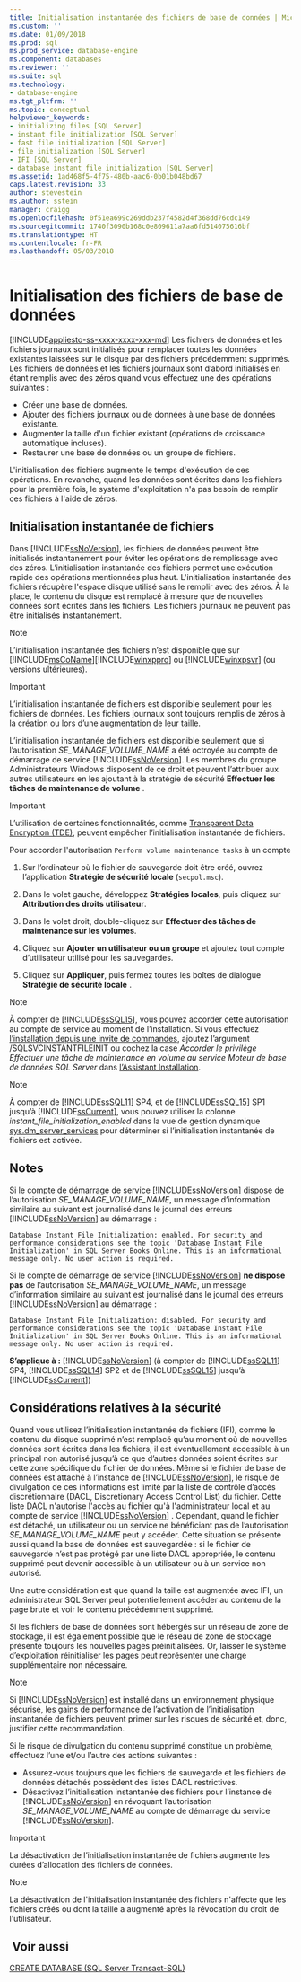 ```yaml
---
title: Initialisation instantanée des fichiers de base de données | Microsoft Docs
ms.custom: ''
ms.date: 01/09/2018
ms.prod: sql
ms.prod_service: database-engine
ms.component: databases
ms.reviewer: ''
ms.suite: sql
ms.technology:
- database-engine
ms.tgt_pltfrm: ''
ms.topic: conceptual
helpviewer_keywords:
- initializing files [SQL Server]
- instant file initialization [SQL Server]
- fast file initialization [SQL Server]
- file initialization [SQL Server]
- IFI [SQL Server]
- database instant file initialization [SQL Server]
ms.assetid: 1ad468f5-4f75-480b-aac6-0b01b048bd67
caps.latest.revision: 33
author: stevestein
ms.author: sstein
manager: craigg
ms.openlocfilehash: 0f51ea699c269ddb237f4582d4f368dd76cdc149
ms.sourcegitcommit: 1740f3090b168c0e809611a7aa6fd514075616bf
ms.translationtype: HT
ms.contentlocale: fr-FR
ms.lasthandoff: 05/03/2018
---
```

# <a name="database-file-initialization"></a>Initialisation des fichiers de base de données
[!INCLUDE[appliesto-ss-xxxx-xxxx-xxx-md](../../includes/appliesto-ss-xxxx-xxxx-xxx-md.md)]
Les fichiers de données et les fichiers journaux sont initialisés pour remplacer toutes les données existantes laissées sur le disque par des fichiers précédemment supprimés. Les fichiers de données et les fichiers journaux sont d’abord initialisés en étant remplis avec des zéros quand vous effectuez une des opérations suivantes :  
  
- Créer une base de données.  
- Ajouter des fichiers journaux ou de données à une base de données existante.  
- Augmenter la taille d'un fichier existant (opérations de croissance automatique incluses).  
- Restaurer une base de données ou un groupe de fichiers.  
  
L'initialisation des fichiers augmente le temps d'exécution de ces opérations. En revanche, quand les données sont écrites dans les fichiers pour la première fois, le système d'exploitation n'a pas besoin de remplir ces fichiers à l'aide de zéros.  
  
## <a name="instant-file-initialization-ifi"></a>Initialisation instantanée de fichiers  
Dans [!INCLUDE[ssNoVersion](../../includes/ssnoversion-md.md)], les fichiers de données peuvent être initialisés instantanément pour éviter les opérations de remplissage avec des zéros. L’initialisation instantanée des fichiers permet une exécution rapide des opérations mentionnées plus haut. L'initialisation instantanée des fichiers récupère l'espace disque utilisé sans le remplir avec des zéros. À la place, le contenu du disque est remplacé à mesure que de nouvelles données sont écrites dans les fichiers. Les fichiers journaux ne peuvent pas être initialisés instantanément.  
  
> [!NOTE]  
> L’initialisation instantanée des fichiers n’est disponible que sur [!INCLUDE[msCoName](../../includes/msconame-md.md)][!INCLUDE[winxppro](../../includes/winxppro-md.md)] ou [!INCLUDE[winxpsvr](../../includes/winxpsvr-md.md)] (ou versions ultérieures).  

> [!IMPORTANT]
> L’initialisation instantanée de fichiers est disponible seulement pour les fichiers de données. Les fichiers journaux sont toujours remplis de zéros à la création ou lors d’une augmentation de leur taille.
  
L’initialisation instantanée de fichiers est disponible seulement que si l’autorisation *SE_MANAGE_VOLUME_NAME* a été octroyée au compte de démarrage de service [!INCLUDE[ssNoVersion](../../includes/ssnoversion-md.md)]. Les membres du groupe Administrateurs Windows disposent de ce droit et peuvent l’attribuer aux autres utilisateurs en les ajoutant à la stratégie de sécurité **Effectuer les tâches de maintenance de volume** .  
  
> [!IMPORTANT]
> L’utilisation de certaines fonctionnalités, comme [Transparent Data Encryption (TDE)](../../relational-databases/security/encryption/transparent-data-encryption.md), peuvent empêcher l’initialisation instantanée de fichiers.  
  
Pour accorder l'autorisation `Perform volume maintenance tasks` à un compte  
  
1.  Sur l’ordinateur où le fichier de sauvegarde doit être créé, ouvrez l’application **Stratégie de sécurité locale** (`secpol.msc`).  
  
2.  Dans le volet gauche, développez **Stratégies locales**, puis cliquez sur **Attribution des droits utilisateur**.  
  
3.  Dans le volet droit, double-cliquez sur **Effectuer des tâches de maintenance sur les volumes**.  
  
4.  Cliquez sur **Ajouter un utilisateur ou un groupe** et ajoutez tout compte d’utilisateur utilisé pour les sauvegardes.  
  
5.  Cliquez sur **Appliquer**, puis fermez toutes les boîtes de dialogue **Stratégie de sécurité locale** .  

> [!NOTE]
> À compter de [!INCLUDE[ssSQL15](../../includes/sssql15-md.md)], vous pouvez accorder cette autorisation au compte de service au moment de l’installation. Si vous effectuez [l’installation depuis une invite de commandes](../../database-engine/install-windows/install-sql-server-from-the-command-prompt.md), ajoutez l’argument /SQLSVCINSTANTFILEINIT ou cochez la case *Accorder le privilège Effectuer une tâche de maintenance en volume au service Moteur de base de données SQL Server* dans [l’Assistant Installation](../../database-engine/install-windows/install-sql-server-from-the-installation-wizard-setup.md).

> [!NOTE]
> À compter de [!INCLUDE[ssSQL11](../../includes/sssql11-md.md)] SP4, et de [!INCLUDE[ssSQL15](../../includes/sssql15-md.md)] SP1 jusqu’à [!INCLUDE[ssCurrent](../../includes/sscurrent-md.md)], vous pouvez utiliser la colonne *instant_file_initialization_enabled* dans la vue de gestion dynamique [sys.dm_server_services](../../relational-databases/system-dynamic-management-views/sys-dm-server-services-transact-sql.md) pour déterminer si l’initialisation instantanée de fichiers est activée.

## <a name="remarks"></a>Notes 
Si le compte de démarrage de service [!INCLUDE[ssNoVersion](../../includes/ssnoversion-md.md)] dispose de l’autorisation *SE_MANAGE_VOLUME_NAME*, un message d’information similaire au suivant est journalisé dans le journal des erreurs [!INCLUDE[ssNoVersion](../../includes/ssnoversion-md.md)] au démarrage : 

```
Database Instant File Initialization: enabled. For security and performance considerations see the topic 'Database Instant File Initialization' in SQL Server Books Online. This is an informational message only. No user action is required.
```

Si le compte de démarrage de service [!INCLUDE[ssNoVersion](../../includes/ssnoversion-md.md)] **ne dispose pas** de l’autorisation *SE_MANAGE_VOLUME_NAME*, un message d’information similaire au suivant est journalisé dans le journal des erreurs [!INCLUDE[ssNoVersion](../../includes/ssnoversion-md.md)] au démarrage : 

```
Database Instant File Initialization: disabled. For security and performance considerations see the topic 'Database Instant File Initialization' in SQL Server Books Online. This is an informational message only. No user action is required.
```

**S’applique à :** [!INCLUDE[ssNoVersion](../../includes/ssnoversion-md.md)] (à compter de [!INCLUDE[ssSQL11](../../includes/sssql11-md.md)] SP4, [!INCLUDE[ssSQL14](../../includes/sssql14-md.md)] SP2 et de [!INCLUDE[ssSQL15](../../includes/sssql15-md.md)] jusqu’à [!INCLUDE[ssCurrent](../../includes/sscurrent-md.md)])

## <a name="security-considerations"></a>Considérations relatives à la sécurité  
Quand vous utilisez l’initialisation instantanée de fichiers (IFI), comme le contenu du disque supprimé n’est remplacé qu’au moment où de nouvelles données sont écrites dans les fichiers, il est éventuellement accessible à un principal non autorisé jusqu’à ce que d’autres données soient écrites sur cette zone spécifique du fichier de données. Même si le fichier de base de données est attaché à l’instance de [!INCLUDE[ssNoVersion](../../includes/ssnoversion-md.md)], le risque de divulgation de ces informations est limité par la liste de contrôle d’accès discrétionnaire (DACL, Discretionary Access Control List) du fichier. Cette liste DACL n'autorise l'accès au fichier qu'à l'administrateur local et au compte de service [!INCLUDE[ssNoVersion](../../includes/ssnoversion-md.md)] . Cependant, quand le fichier est détaché, un utilisateur ou un service ne bénéficiant pas de l’autorisation *SE_MANAGE_VOLUME_NAME* peut y accéder. Cette situation se présente aussi quand la base de données est sauvegardée : si le fichier de sauvegarde n’est pas protégé par une liste DACL appropriée, le contenu supprimé peut devenir accessible à un utilisateur ou à un service non autorisé.  

Une autre considération est que quand la taille est augmentée avec IFI, un administrateur SQL Server peut potentiellement accéder au contenu de la page brute et voir le contenu précédemment supprimé.

Si les fichiers de base de données sont hébergés sur un réseau de zone de stockage, il est également possible que le réseau de zone de stockage présente toujours les nouvelles pages préinitialisées. Or, laisser le système d’exploitation réinitialiser les pages peut représenter une charge supplémentaire non nécessaire.
 
> [!NOTE]
> Si [!INCLUDE[ssNoVersion](../../includes/ssnoversion-md.md)] est installé dans un environnement physique sécurisé, les gains de performance de l’activation de l’initialisation instantanée de fichiers peuvent primer sur les risques de sécurité et, donc, justifier cette recommandation.
  
Si le risque de divulgation du contenu supprimé constitue un problème, effectuez l’une et/ou l’autre des actions suivantes :  
  
- Assurez-vous toujours que les fichiers de sauvegarde et les fichiers de données détachés possèdent des listes DACL restrictives.  
- Désactivez l’initialisation instantanée des fichiers pour l’instance de [!INCLUDE[ssNoVersion](../../includes/ssnoversion-md.md)] en révoquant l’autorisation *SE_MANAGE_VOLUME_NAME* au compte de démarrage du service [!INCLUDE[ssNoVersion](../../includes/ssnoversion-md.md)]. 

> [!IMPORTANT]
> La désactivation de l’initialisation instantanée de fichiers augmente les durées d’allocation des fichiers de données.  
  
> [!NOTE]  
> La désactivation de l'initialisation instantanée des fichiers n'affecte que les fichiers créés ou dont la taille a augmenté après la révocation du droit de l'utilisateur.  
  
## <a name="see-also"></a> Voir aussi  
 [CREATE DATABASE &#40;SQL Server Transact-SQL&#41;](../../t-sql/statements/create-database-sql-server-transact-sql.md)  
  
  
